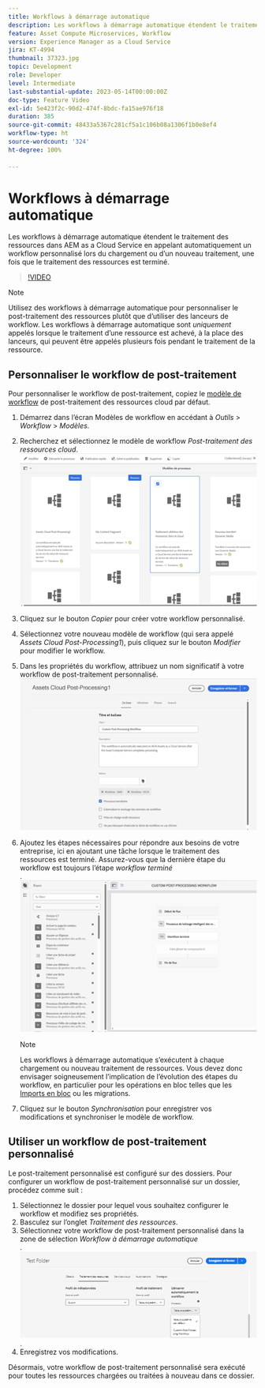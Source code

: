 ```yaml
---
title: Workflows à démarrage automatique
description: Les workflows à démarrage automatique étendent le traitement des ressources en appelant automatiquement un workflow personnalisé lors du chargement ou d’un nouveau traitement.
feature: Asset Compute Microservices, Workflow
version: Experience Manager as a Cloud Service
jira: KT-4994
thumbnail: 37323.jpg
topic: Development
role: Developer
level: Intermediate
last-substantial-update: 2023-05-14T00:00:00Z
doc-type: Feature Video
exl-id: 5e423f2c-90d2-474f-8bdc-fa15ae976f18
duration: 385
source-git-commit: 48433a5367c281cf5a1c106b08a1306f1b0e8ef4
workflow-type: ht
source-wordcount: '324'
ht-degree: 100%

---
```


# Workflows à démarrage automatique

Les workflows à démarrage automatique étendent le traitement des ressources dans AEM as a Cloud Service en appelant automatiquement un workflow personnalisé lors du chargement ou d’un nouveau traitement, une fois que le traitement des ressources est terminé.

>[!VIDEO](https://video.tv.adobe.com/v/37323?quality=12&learn=on)

>[!NOTE]
>
>Utilisez des workflows à démarrage automatique pour personnaliser le post-traitement des ressources plutôt que d’utiliser des lanceurs de workflow. Les workflows à démarrage automatique sont _uniquement_ appelés lorsque le traitement d’une ressource est achevé, à la place des lanceurs, qui peuvent être appelés plusieurs fois pendant le traitement de la ressource.

## Personnaliser le workflow de post-traitement

Pour personnaliser le workflow de post-traitement, copiez le [modèle de workflow](../../foundation/workflow/use-the-workflow-editor.md) de post-traitement des ressources cloud par défaut.

1. Démarrez dans l’écran Modèles de workflow en accédant à _Outils_ > _Workflow_ > _Modèles_.
2. Recherchez et sélectionnez le modèle de workflow _Post-traitement des ressources cloud_.<br/>
   ![Sélection du modèle de workflow de post-traitement des ressources cloud.](assets/auto-start-workflow-select-workflow.png)
3. Cliquez sur le bouton _Copier_ pour créer votre workflow personnalisé.
4. Sélectionnez votre nouveau modèle de workflow (qui sera appelé _Assets Cloud Post-Processing1_), puis cliquez sur le bouton _Modifier_ pour modifier le workflow.
5. Dans les propriétés du workflow, attribuez un nom significatif à votre workflow de post-traitement personnalisé.<br/>
   ![Modification du nom.](assets/auto-start-workflow-change-name.png)
6. Ajoutez les étapes nécessaires pour répondre aux besoins de votre entreprise, ici en ajoutant une tâche lorsque le traitement des ressources est terminé. Assurez-vous que la dernière étape du workflow est toujours l’étape _workflow terminé_<br/>.
   ![Ajout d’étapes de workflow.](assets/auto-start-workflow-customize-steps.png)

   >[!NOTE]
   >
   >Les workflows à démarrage automatique s’exécutent à chaque chargement ou nouveau traitement de ressources. Vous devez donc envisager soigneusement l’implication de l’évolution des étapes du workflow, en particulier pour les opérations en bloc telles que les [Imports en bloc](../../cloud-service/migration/bulk-import.md) ou les migrations.

7. Cliquez sur le bouton _Synchronisation_ pour enregistrer vos modifications et synchroniser le modèle de workflow.

## Utiliser un workflow de post-traitement personnalisé

Le post-traitement personnalisé est configuré sur des dossiers. Pour configurer un workflow de post-traitement personnalisé sur un dossier, procédez comme suit :

1. Sélectionnez le dossier pour lequel vous souhaitez configurer le workflow et modifiez ses propriétés.
2. Basculez sur l’onglet _Traitement des ressources_.
3. Sélectionnez votre workflow de post-traitement personnalisé dans la zone de sélection _Workflow à démarrage automatique_<br/>.
   ![Définition du workflow de post-traitement](assets/auto-start-workflow-set-workflow.png).
4. Enregistrez vos modifications.

Désormais, votre workflow de post-traitement personnalisé sera exécuté pour toutes les ressources chargées ou traitées à nouveau dans ce dossier.

